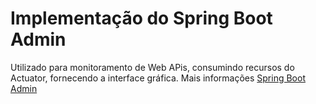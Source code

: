 
# Implementação do Spring Boot Admin

Utilizado para monitoramento de Web APis, consumindo recursos do Actuator, fornecendo a interface gráfica. Mais informações [Spring Boot Admin](https://github.com/codecentric/spring-boot-admin)